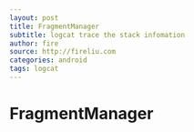 ```yaml
---
layout: post
title: FragmentManager
subtitle: logcat trace the stack infomation
author: fire
source: http://fireliu.com
categories: android
tags: logcat
---
```


FragmentManager
===

